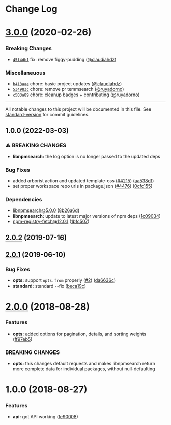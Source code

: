 # Change Log

<a name="3.0.0"></a>
# [3.0.0](https://github.com/npm/libnpmhook/compare/v2.0.2...v3.0.0) (2020-02-26)

### Breaking Changes

* [`45f4db1`](https://github.com/npm/libnpmsearch/commit/45f4db1) fix: remove figgy-pudding ([@claudiahdz](https://github.com/claudiahdz))

### Miscellaneuous

* [`b413aae`](https://github.com/npm/libnpmsearch/commit/b413aae) chore: basic project updates ([@claudiahdz](https://github.com/claudiahdz))
* [`534983c`](https://github.com/npm/libnpmsearch/commit/534983c) chore: remove pr temmsearch ([@ruyadorno](https://github.com/ruyadorno))
* [`c503a89`](https://github.com/npm/libnpmsearch/commit/c503a89) chore: cleanup badges + contributing ([@ruyadorno](https://github.com/ruyadorno))

---

All notable changes to this project will be documented in this file. See [standard-version](https://github.com/conventional-changelog/standard-version) for commit guidelines.

<a name="2.0.2"></a>
## 1.0.0 (2022-03-03)


### ⚠ BREAKING CHANGES

* **libnpmsearch:** the log option is no longer passed to the updated deps

### Bug Fixes

* added arborist action and updated template-oss ([#4215](https://www.github.com/sthagen/npm-cli/issues/4215)) ([aa538df](https://www.github.com/sthagen/npm-cli/commit/aa538df4c19f46d2e24e2635d1214176c662fcea))
* set proper workspace repo urls in package.json ([#4476](https://www.github.com/sthagen/npm-cli/issues/4476)) ([0cfc155](https://www.github.com/sthagen/npm-cli/commit/0cfc155db5f11ce23419e440111d99a63bf39754))


### Dependencies

* libnpmsearch@5.0.0 ([8b26a6d](https://www.github.com/sthagen/npm-cli/commit/8b26a6db13c37a6f0df86c54ca859ad2f9627825))
* **libnpmsearch:** update to latest major versions of npm deps ([1c09034](https://www.github.com/sthagen/npm-cli/commit/1c09034d41db3a7dc622a2ec56e303aa63980d7b))
* npm-registry-fetch@12.0.1 ([1bfc507](https://www.github.com/sthagen/npm-cli/commit/1bfc507f2a5afa02f04d4dea2fc6d151d4fef3ac))

## [2.0.2](https://github.com/npm/libnpmsearch/compare/v2.0.1...v2.0.2) (2019-07-16)



<a name="2.0.1"></a>
## [2.0.1](https://github.com/npm/libnpmsearch/compare/v2.0.0...v2.0.1) (2019-06-10)


### Bug Fixes

* **opts:** support `opts.from` properly ([#2](https://github.com/npm/libnpmsearch/issues/2)) ([da6636c](https://github.com/npm/libnpmsearch/commit/da6636c))
* **standard:** standard --fix ([beca19c](https://github.com/npm/libnpmsearch/commit/beca19c))



<a name="2.0.0"></a>
# [2.0.0](https://github.com/npm/libnpmsearch/compare/v1.0.0...v2.0.0) (2018-08-28)


### Features

* **opts:** added options for pagination, details, and sorting weights ([ff97eb5](https://github.com/npm/libnpmsearch/commit/ff97eb5))


### BREAKING CHANGES

* **opts:** this changes default requests and makes libnpmsearch return more complete data for individual packages, without null-defaulting



<a name="1.0.0"></a>
# 1.0.0 (2018-08-27)


### Features

* **api:** got API working ([fe90008](https://github.com/npm/libnpmsearch/commit/fe90008))
